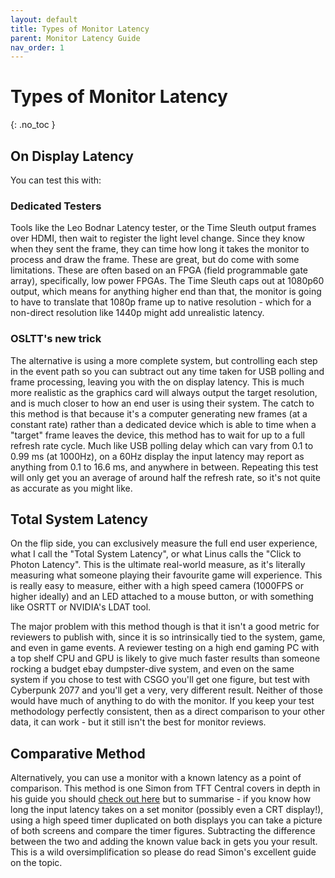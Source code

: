 ```yaml
---
layout: default
title: Types of Monitor Latency
parent: Monitor Latency Guide
nav_order: 1
---
```


# Types of Monitor Latency
{: .no_toc }

## On Display Latency

You can test this with:
### Dedicated Testers
Tools like the Leo Bodnar Latency tester, or the Time Sleuth output frames over HDMI, then wait to register the light level change. Since they know when they sent the frame, they can time how long it takes the monitor to process and draw the frame. These are great, but do come with some limitations. These are often based on an FPGA (field programmable gate array), specifically, low power FPGAs. The Time Sleuth caps out at 1080p60 output, which means for anything higher end than that, the monitor is going to have to translate that 1080p frame up to native resolution - which for a non-direct resolution like 1440p might add unrealistic latency. 

### OSLTT's new trick
The alternative is using a more complete system, but controlling each step in the event path so you can subtract out any time taken for USB polling and frame processing, leaving you with the on display latency. This is much more realistic as the graphics card will always output the target resolution, and is much closer to how an end user is using their system. The catch to this method is that because it's a computer generating new frames (at a constant rate) rather than a dedicated device which is able to time when a "target" frame leaves the device, this method has to wait for up to a full refresh rate cycle. Much like USB polling delay which can vary from 0.1 to 0.99 ms (at 1000Hz), on a 60Hz display the input latency may report as anything from 0.1 to 16.6 ms, and anywhere in between. Repeating this test will only get you an average of around half the refresh rate, so it's not quite as accurate as you might like. 

## Total System Latency
On the flip side, you can exclusively measure the full end user experience, what I call the "Total System Latency", or what Linus calls the "Click to Photon Latency". This is the ultimate real-world measure, as it's literally measuring what someone playing their favourite game will experience. This is really easy to measure, either with a high speed camera (1000FPS or higher ideally) and an LED attached to a mouse button, or with something like OSRTT or NVIDIA's LDAT tool. 

The major problem with this method though is that it isn't a good metric for reviewers to publish with, since it is so intrinsically tied to the system, game, and even in game events. A reviewer testing on a high end gaming PC with a top shelf CPU and GPU is likely to give much faster results than someone rocking a budget ebay dumpster-dive system, and even on the same system if you chose to test with CSGO you'll get one figure, but test with Cyberpunk 2077 and you'll get a very, very different result. Neither of those would have much of anything to do with the monitor. If you keep your test methodology perfectly consistent, then as a direct comparison to your other data, it can work - but it still isn't the best for monitor reviews.

## Comparative Method
Alternatively, you can use a monitor with a known latency as a point of comparison. This method is one Simon from TFT Central covers in depth in his guide you should [check out here](https://tftcentral.co.uk/articles/input_lag) but to summarise - if you know how long the input latency takes on a set monitor (possibly even a CRT display!), using a high speed timer duplicated on both displays you can take a picture of both screens and compare the timer figures. Subtracting the difference between the two and adding the known value back in gets you your result. This is a wild oversimplification so please do read Simon's excellent guide on the topic. 